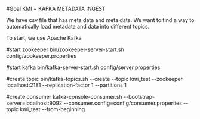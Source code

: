 #Goal
KMI = KAFKA METADATA INGEST

We have csv file that has meta data and meta data. We want to find a way to
automatically load metadata and data into different topics.

To start, we use Apache Kafka

#start zookeeper
bin/zookeeper-server-start.sh config/zookeeper.properties

#start kafka
bin/kafka-server-start.sh config/server.properties
 
#create topic 
bin/kafka-topics.sh --create --topic kmi_test --zookeeper localhost:2181 --replication-factor 1 --partitions 1

#create consumer 
kafka-console-consumer.sh --bootstrap-server=localhost:9092 --consumer.config=config/consumer.properties --topic kmi_test --from-beginning
